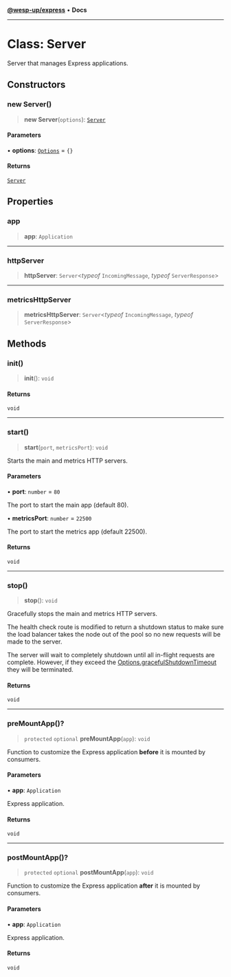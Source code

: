 [**@wesp-up/express**](../README.md) • **Docs**

---

# Class: Server

Server that manages Express applications.

## Constructors

### new Server()

> **new Server**(`options`): [`Server`](Server.md)

#### Parameters

• **options**: [`Options`](../interfaces/Options.md) = `{}`

#### Returns

[`Server`](Server.md)

## Properties

### app

> **app**: `Application`

---

### httpServer

> **httpServer**: `Server`\<_typeof_ `IncomingMessage`, _typeof_ `ServerResponse`\>

---

### metricsHttpServer

> **metricsHttpServer**: `Server`\<_typeof_ `IncomingMessage`, _typeof_ `ServerResponse`\>

## Methods

### init()

> **init**(): `void`

#### Returns

`void`

---

### start()

> **start**(`port`, `metricsPort`): `void`

Starts the main and metrics HTTP servers.

#### Parameters

• **port**: `number` = `80`

The port to start the main app (default 80).

• **metricsPort**: `number` = `22500`

The port to start the metrics app (default 22500).

#### Returns

`void`

---

### stop()

> **stop**(): `void`

Gracefully stops the main and metrics HTTP servers.

The health check route is modified to return a shutdown status to make
sure the load balancer takes the node out of the pool so no new requests
will be made to the server.

The server will wait to completely shutdown until all in-flight requests
are complete. However, if they exceed the
[Options.gracefulShutdownTimeout](../interfaces/Options.md#gracefulshutdowntimeout) they will be terminated.

#### Returns

`void`

---

### preMountApp()?

> `protected` `optional` **preMountApp**(`app`): `void`

Function to customize the Express application **before** it is mounted by
consumers.

#### Parameters

• **app**: `Application`

Express application.

#### Returns

`void`

---

### postMountApp()?

> `protected` `optional` **postMountApp**(`app`): `void`

Function to customize the Express application **after** it is mounted by
consumers.

#### Parameters

• **app**: `Application`

Express application.

#### Returns

`void`

